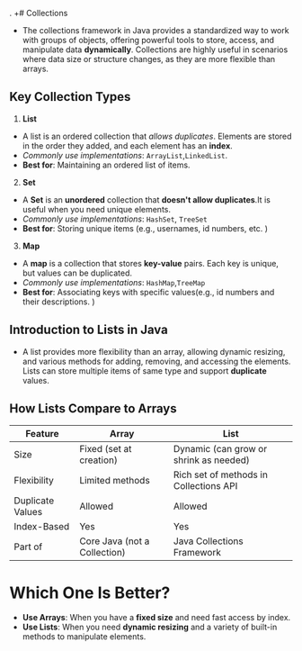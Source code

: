 .
+# Collections
* The collections framework in Java provides a standardized way to work with groups of objects,
  offering powerful tools to store, access, and manipulate data **dynamically**. Collections are highly
  useful in scenarios where data size or structure changes, as they are more flexible than arrays.

## Key Collection Types
1. **List**
- A list is an ordered collection that *allows duplicates*. Elements are stored in the order
  they added, and each element has an **index**.
- *Commonly use implementations*: `ArrayList`,`LinkedList`.
- **Best for**: Maintaining an ordered list of items.

2. **Set**
- A **Set** is an **unordered** collection that **doesn't allow duplicates**.It is useful
  when you need unique elements.
- *Commonly use implementations*: `HashSet`, `TreeSet`
- **Best for**: Storing unique items (e.g., usernames, id numbers, etc. )

3. **Map**
- A **map** is a collection that stores **key-value** pairs. Each key is unique, but values can be duplicated.
- *Commonly use implementations*: `HashMap`,`TreeMap`
- **Best for**: Associating keys with specific values(e.g., id numbers and their descriptions. )

## Introduction to Lists in Java
- A list provides more flexibility than an array, allowing dynamic resizing, and various methods for
  adding, removing, and accessing the elements. Lists can store multiple items of same type and support
  **duplicate** values.

## How Lists Compare to Arrays

| Feature          | Array                               | List                                    |
|------------------|-------------------------------------|-----------------------------------------|
| Size             | Fixed (set at creation)             | Dynamic (can grow or shrink as needed)  |
| Flexibility      | Limited methods                     | Rich set of methods in Collections API  |
| Duplicate Values | Allowed                             | Allowed                                 |
| Index-Based      | Yes                                 | Yes                                     |
| Part of          | Core Java (not a Collection)        | Java Collections Framework              |

# Which One Is Better?
* **Use Arrays**: When you have a **fixed size** and need fast access by index.
* **Use Lists**: When you need **dynamic resizing** and a variety of built-in methods to manipulate elements.

